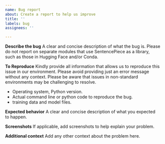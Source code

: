 ```yaml
---
name: Bug report
about: Create a report to help us improve
title: ''
labels: bug
assignees: ''

---
```


**Describe the bug**
A clear and concise description of what the bug is.
Please do not report on separate modules that use SentencePiece as a library, such as those in Hugging Face and/or Conda.

**To Reproduce**
Kindly provide all information that allows us to reproduce this issue in our environment. Please avoid providing just an error message without any context.  Please be aware that issues in non-standard environments may be challenging to resolve. 

 - Operating system, Python version.
 - Actual command line or python code to reproduce the bug.
 - training data and model files.

**Expected behavior**
A clear and concise description of what you expected to happen.

**Screenshots**
If applicable, add screenshots to help explain your problem.

**Additional context**
Add any other context about the problem here.
